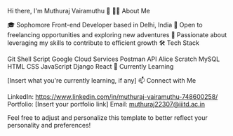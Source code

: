 Hi there, I'm Muthuraj Vairamuthu 👋
🧑‍💻 About Me

🎓 Sophomore Front-end Developer based in Delhi, India
💼 Open to freelancing opportunities and exploring new adventures
🚀 Passionate about leveraging my skills to contribute to efficient growth
🛠️ Tech Stack

Git
Shell Script
Google Cloud Services
Postman API
Alice
Scratch
MySQL
HTML
CSS
JavaScript
Django
React
🌱 Currently Learning

[Insert what you're currently learning, if any]
📫 Connect with Me

LinkedIn: https://www.linkedin.com/in/muthuraj-vairamuthu-748600258/
Portfolio: [Insert your portfolio link]
Email: muthuraj22307@iiitd.ac.in 

Feel free to adjust and personalize this template to better reflect your personality and preferences!
